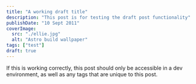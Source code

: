 ```yaml
---
title: "A working draft title"
description: "This post is for testing the draft post functionality"
publishDate: "10 Sept 2011"
coverImage:
  src: "./ellie.jpg"
  alt: "Astro build wallpaper"
tags: ["test"]
draft: true
---
```


If this is working correctly, this post should only be accessible in a dev environment, as well as any tags that are unique to this post.
